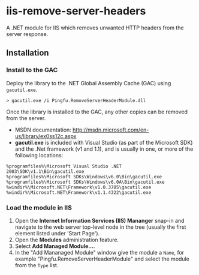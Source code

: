 iis-remove-server-headers
=========================

A .NET module for IIS which removes unwanted HTTP headers from the server response.

## Installation

### Install to the GAC

Deploy the library to the .NET Global Assembly Cache (GAC) using `gacutil.exe`.

```
> gacutil.exe /i Pingfu.RemoveServerHeaderModule.dll
```

Once the library is installed to the GAC, any other copies can be removed from the server.

* MSDN documentation: http://msdn.microsoft.com/en-us/library/ex0ss12c.aspx
* __gacutil.exe__ is included with Visual Studio (as part of the Microsoft SDK) and the .Net framework (v1 and 1.1), and is usually in one, or more of the following locations:

```
%programfiles%\Microsoft Visual Studio .NET 2003\SDK\v1.1\Bin\gacutil.exe
%programfiles%\Microsoft SDKs\Windows\v6.0\Bin\gacutil.exe
%programfiles%\Microsoft SDKs\Windows\v6.0A\Bin\gacutil.exe
%windir%\Microsoft.NET\Framework\v1.0.3705\gacutil.exe
%windir%\Microsoft.NET\Framework\v1.1.4322\gacutil.exe
```

### Load the module in IIS

1. Open the __Internet Information Services (IIS) Mananger__ snap-in and navigate to the web server top-level node in the tree (usually the first element listed under 'Start Page').
2. Open the __Modules__ administration feature.
3. Select __Add Managed Module...__.
4. In the "Add Mananaged Module" window give the module a `Name`, for example "Pingfu.RemoveServerHeaderModule" and select the module from the `Type` list.

